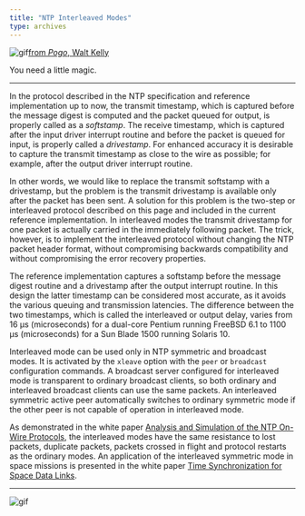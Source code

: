 ```yaml
---
title: "NTP Interleaved Modes"
type: archives
---
```


![gif](/documentation/pic/pogo4.gif)[from _Pogo_, Walt Kelly](/reflib/pictures/)

You need a little magic.

* * *

In the protocol described in the NTP specification and reference implementation up to now, the transmit timestamp, which is captured before the message digest is computed and the packet queued for output, is properly called as a _softstamp_. The receive timestamp, which is captured after the input driver interrupt routine and before the packet is queued for input, is properly called a _drivestamp_. For enhanced accuracy it is desirable to capture the transmit timestamp as close to the wire as possible; for example, after the output driver interrupt routine.

In other words, we would like to replace the transmit softstamp with a drivestamp, but the problem is the transmit drivestamp is available only after the packet has been sent. A solution for this problem is the two-step or interleaved protocol described on this page and included in the current reference implementation. In interleaved modes the transmit drivestamp for one packet is actually carried in the immediately following packet. The trick, however, is to implement the interleaved protocol without changing the NTP packet header format, without compromising backwards compatibility and without compromising the error recovery properties.

The reference implementation captures a softstamp before the message digest routine and a drivestamp after the output interrupt routine. In this design the latter timestamp can be considered most accurate, as it avoids the various queuing and transmission latencies. The difference between the two timestamps, which is called the interleaved or output delay, varies from 16 μs (microseconds) for a dual-core Pentium running FreeBSD 6.1 to 1100 μs (microseconds) for a Sun Blade 1500 running Solaris 10.

Interleaved mode can be used only in NTP symmetric and broadcast modes. It is activated by the <code>xleave</code> option with the <code>peer</code> or <code>broadcast</code> configuration commands. A broadcast server configured for interleaved mode is transparent to ordinary broadcast clients, so both ordinary and interleaved broadcast clients can use the same packets. An interleaved symmetric active peer automatically switches to ordinary symmetric mode if the other peer is not capable of operation in interleaved mode.

As demonstrated in the white paper [Analysis and Simulation of the NTP On-Wire Protocols](/reflib/onwire/), the interleaved modes have the same resistance to lost packets, duplicate packets, packets crossed in flight and protocol restarts as the ordinary modes. An application of the interleaved symmetric mode in space missions is presented in the white paper [Time Synchronization for Space Data Links](/reflib/proximity/).

* * *

![gif](/documentation/pic/pogo1a.gif)
